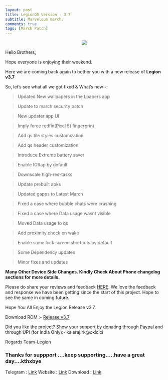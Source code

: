 ```yaml
---
layout: post
title: LegionOS Version - 3.7
subtitle: Marvelous march.
comments: true
tags: [March Patch]
---
```


<p align="center">
<img  src="https://i.imgur.com/6qCMrc2.png">
</p>

Hello Brothers,

Hope everyone is enjoying their weekend. 

Here we are coming back again to bother you with a new release of **Legion v3.7**

So, let’s see what all we got fixed & What’s new -:

> Updated New wallpapers in the Lpapers app

> Update to march security patch

> New updater app UI 

> Imply force redfin(Pixel 5) fingerprint

> Add qs tile styles customization

> Add qs header customization

> Introduce Extreme battery saver

> Enable IORap by default

> Downscale high-res-tasks

> Update prebuilt apks

> Updated gapps to Latest March

> Fixed a case where bubble chats were crashing

> Fixed a case where Data usage wasnt visible

> Moved Data usage to qs

> Add proximity check on wake

> Enable some lock screen shortcuts by default

> Some Dependency updates

> Minor fixes and updates

**Many Other Device Side Changes. Kindly Check About Phone changelog sections for more details.**


Please do share your reviews and feedback [HERE](https://sourceforge.net/projects/legionrom/reviews). We love the feedback and response we have been getting since the start of this project. Hope to see the same in coming future.

Hope You All Enjoy the Legion Release v3.7.

Download ROM :- [Release v3.7](https://sourceforge.net/projects/legionrom/files) 

Did you like the project? Show your support by donating through [Paypal](https://paypal.me/rajkale99) and  through UPI (for India Only):- kaleraj.rk@okicici

Regards
Team-Legion


### Thanks for suppport ....keep supporting.....have a great day....kthxbye

Telegram  : [Link](https://t.me/legionos)
Website    : [Link](https://legionos.org/)
Download : [Link](https://legionos.org/download.html)
